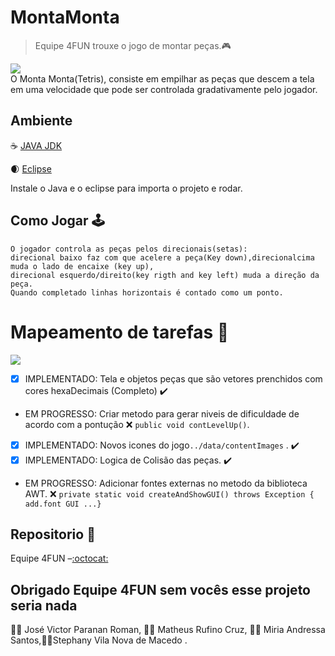 # MontaMonta
> Equipe 4FUN trouxe o jogo de montar peças.:video_game:

![](https://media.giphy.com/media/RBtJFeC3WbXMSvXsdI/giphy.gif)<br>
     O Monta Monta(Tetris), consiste em empilhar as peças que descem a tela
 em uma velocidade que pode ser controlada gradativamente pelo jogador. 


## Ambiente

:coffee: [JAVA JDK](https://www.oracle.com/br/java/technologies/javase/javase-jdk8-downloads.html) 

:waxing_crescent_moon: [Eclipse](https://www.eclipse.org/downloads/)

Instale o Java e o eclipse para importa o projeto e rodar.

##  Como Jogar  :joystick:
    O jogador controla as peças pelos direcionais(setas): 
    direcional baixo faz com que acelere a peça(Key down),direcionalcima muda o lado de encaixe (key up), 
    direcional esquerdo/direito(key rigth and key left) muda a direção da peça.
    Quando completado linhas horizontais é contado como um ponto.
  



#  Mapeamento de tarefas :scroll:
   <img src="http://img.shields.io/static/v1?label=STATUS&message=EM%20DESENVOLVIMENTO&color=RED&style=for-the-badge"/>
</p>

   - [x] IMPLEMENTADO:  Tela e objetos peças que são vetores prenchidos com cores hexaDecimais (Completo) :heavy_check_mark:
  -  EM PROGRESSO: Criar metodo  para gerar niveis de dificuldade de acordo com a pontução                :x:
       `public void contLevelUp()`.
  - [x] IMPLEMENTADO: Novos icones do jogo`../data/contentImages` .                                      :heavy_check_mark:
  - [x] IMPLEMENTADO: Logica de Colisão das peças.                                                       :heavy_check_mark:
 -   EM PROGRESSO: Adicionar fontes externas no metodo da biblioteca AWT.                                :x:
  ` private static void createAndShowGUI() throws Exception { add.font GUI ...} `


## Repositorio :e-mail:

Equipe 4FUN –[:octocat:](https://github.com/matheusrcruz/MontaMonta/) 



## Obrigado Equipe 4FUN sem vocês esse projeto seria nada
👨‍💻 José Victor Paranan Roman, 👨‍💻 Matheus Rufino Cruz, 👩‍💻 Miria Andressa Santos,👩‍💻Stephany Vila Nova de Macedo .

